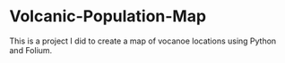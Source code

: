 # Volcanic-Population-Map

This is a project I did to create a map of vocanoe locations using Python and Folium.
